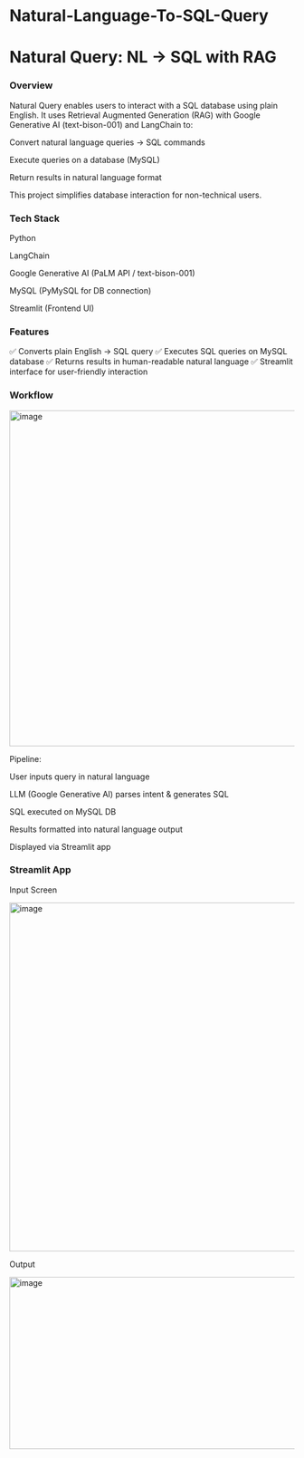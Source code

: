 # Natural-Language-To-SQL-Query

# Natural Query: NL → SQL with RAG

### Overview

Natural Query enables users to interact with a SQL database using plain English.
It uses Retrieval Augmented Generation (RAG) with Google Generative AI (text-bison-001) and LangChain to:

Convert natural language queries → SQL commands

Execute queries on a database (MySQL)

Return results in natural language format

This project simplifies database interaction for non-technical users.

### Tech Stack

Python

LangChain

Google Generative AI (PaLM API / text-bison-001)

MySQL (PyMySQL for DB connection)

Streamlit (Frontend UI)

### Features

✅ Converts plain English → SQL query
✅ Executes SQL queries on MySQL database
✅ Returns results in human-readable natural language
✅ Streamlit interface for user-friendly interaction


### Workflow

<!-- 🔹 Add RAG system architecture diagram here -->
<img width="1778" height="593" alt="image" src="https://github.com/user-attachments/assets/8abcd915-3d03-4a4a-8bab-6d5621b50c7d" />


Pipeline:

User inputs query in natural language

LLM (Google Generative AI) parses intent & generates SQL

SQL executed on MySQL DB

Results formatted into natural language output

Displayed via Streamlit app


### Streamlit App
Input Screen

<img width="1320" height="616" alt="image" src="https://github.com/user-attachments/assets/d1309a20-a7ba-481d-bc73-d6590ce8a821" />


Output

<img width="1547" height="304" alt="image" src="https://github.com/user-attachments/assets/76b0fd6e-6505-492a-b6be-1517196ba10b" />


